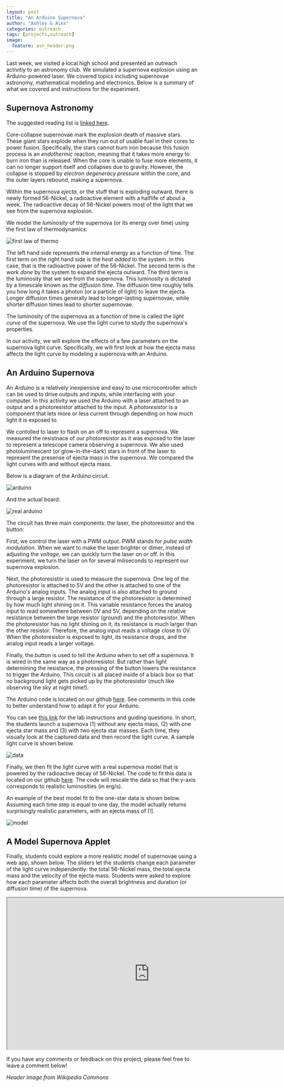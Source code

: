 ```yaml
---
layout: post
title: "An Arduino Supernova"
author: "Ashley & Alex"
categories: outreach
tags: [projects,outreach]
image:
  feature: asn_header.png
---
```


Last week, we visited a local high school and presented an outreach activitiy to an astronomy club. We simulated a supernova explosion using an Arduino-powered laser. We covered topics including supernovae astronomy, mathematical modeling and electronics. Below is a summary of what we covered and instructions for the experiment.

## Supernova Astronomy

The suggested reading list is [linked here](https://docs.google.com/document/d/1j4ukehCjw4DgcFCUO1NqYJIRFApPIhSf2DFFfvQsXIo/edit?usp=sharing).

Core-collapse supernovae mark the explosion death of massive stars. These giant stars explode when they run out of usable fuel in their cores to power fusion. Specifically, the stars cannot burn iron because this fusion process is an *endothermic* reaction, meaning that it takes more energy to burn iron than is released. When the core is unable to fuse more elements, it can no longer support itself and collapses due to gravity. However, the collapse is stopped by *electron degeneracy pressure* within the core, and the outer layers rebound, making a supernova. 

Within the supernova *ejecta*, or the stuff that is exploding outward, there is newly formed 56-Nickel, a radioactive element with a halflife of about a week. The radioactive decay of 56-Nickel powers most of the light that we see from the supernova explosion.


We model the *luminosity* of the supernova (or its energy over time) using the first law of thermodynamics:

![first law of thermo](/images/asn_3.png)

The left hand side represents the internal energy as a function of time. The first term on the right hand side is the *heat added* to the system. In this case, that is the radioactive power of the 56-Nickel. The second term is the *work done* by the system to expand the ejecta outward. The third term is the luminosity that we see from the supernova. This luminosity is dictated by a timescale known as the *diffusion time*. The diffusion time roughly tells you how long it takes a photon (or a particle of light) to leave the ejecta. Longer diffusion times generally lead to longer-lasting supernovae, while shorter diffusion times lead to shorter supernovae.

The luminosity of the supernova as a function of time is called the *light curve* of the supernova. We use the light curve to study the supernova's properties.

In our activity, we will explore the effects of a few parameters on the supernova light curve. Specifically, we will first look at how the ejecta mass affects the light curve by modeling a supernova with an Arduino.

## An Arduino Supernova

An *Arduino* is a relatively inexpensive and easy to use microcontroller which can be used to drive outputs and inputs, while interfacing with your computer. In this activity we used the Arduino with a laser attached to an output and a photoresistor attached to the input. A *photoresistor* is a component that lets more or less current through depending on how much light it is exposed to. 

We contolled to laser to flash on an off to represent a supernova. We measured the resistnace of our photoresistor as it was exposed to the laser to represent a telescope camera observing a supernova. We also used photoluminescent (or glow-in-the-dark) stars in front of the laser to represent the presense of ejecta mass in the supernova. We compared the light curves with and without ejecta mass.

Below is a diagram of the Arduino circuit.

![arduino](\images\asn_2.png)

And the actual board:

![real arduino](\images/asn_6.jpg)

The circuit has three main components: the laser, the photoresistor and the button:

First, we control the laser with a PWM output. PWM stands for *pulse width modulation*. When we want to make the laser brighter or dimer, instead of adjusting the *voltage*, we can quickly turn the laser on or off. In this experiment, we turn the laser on for several miliseconds to represent our supernova explosion. 

Next, the photoresistor is used to measure the supernova. One leg of the photoresistor is attached to 5V and the other is attached to one of the Arduino's analog inputs. The analog input is also attached to ground through a large resistor. The resistance of the photoresistor is determined by how much light shining on it. This variable resistance forces the analog input to read somewhere between 0V and 5V, depending on the relative resistance between the large resistor (ground) and the photoresistor. When the photoresistor has no light shining on it, its resistance is much larger than the other resistor. Therefore, the analog input reads a voltage close to 0V. When the photoresistor is exposed to light, its resistance drops, and the analog input reads a larger voltage. 

Finally, the button is used to tell the Arduino when to set off a supernova. It is wired in the same way as a photoresistor. But rather than light determining the resistance, the pressing of the button lowers the resistance to trigger the Arduino. This circuit is all placed inside of a black box so that no background light gets picked up by the photoresistor (much like observing the sky at night time!). 

The Arduino code is located on our github [here](https://github.com/CashewsAndScrews/Arduino_SN). See comments in this code to better understand how to adapt it for your Arduino.

You can see [this link](https://docs.google.com/document/d/1PPT-yslngogyZSKpOTCSjdIDPOIj7qzCyF9yDEEWJCY/edit?usp=sharing) for the lab instructions and guiding questions. In short, the students launch a supernova (1) without any ejecta mass, (2) with one ejecta star mass and (3) with two ejecta star masses. Each time, they visually look at the captured data and then record the light curve. A sample light curve is shown below.

![data](/images/asn_5.png)

Finally, we then fit the light curve with a real supernova model that is powered by the radioactive decay of 56-Nickel. The code to fit this data is located on our github [here](https://github.com/CashewsAndScrews/Arduino_SN). The code will rescale the data so that the y-axis corresponds to realistic luminosities (in erg/s).

An example of the best model fit to the one-star data is shown below. Assuming each time step is equal to one day, the model actually returns surprisingly realistic parameters, with an ejecta mass of [!]. 

![model](/images/asn_4.png)

## A Model Supernova Applet

Finally, students could explore a more realistic model of supernovae using a web app, shown below. The sliders let the students change each parameter of the light curve independently: the total 56-Nickel mass, the total ejecta mass and the velocity of the ejecta mass. Students were asked to explore how each parameter affects both the overall brightness and duration (or diffusion time) of the supernova. 

<iframe src="http://ashleyvillar.com/slider.html" style="width:750px;height:400px;"></iframe>

If you have any comments or feedback on this project, please feel free to leave a comment below!

*Header image from Wikipedia Commons*

